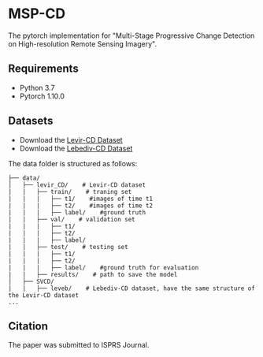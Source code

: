 # MSP-CD

The pytorch implementation for "Multi-Stage Progressive Change Detection on High-resolution Remote Sensing Imagery". 


## Requirements

- Python 3.7
- Pytorch 1.10.0


## Datasets

- Download the [Levir-CD Dataset](https://justchenhao.github.io/LEVIR/)
- Download the [Lebediv-CD Dataset](https://www.int-arch-photogramm-remote-sens-spatial-inf-sci.net/XLII-2/565/2018/isprs-archives-XLII-2-565-2018.pdf)


The data folder is structured as follows:

```
├── data/
│   ├── levir_CD/    # Levir-CD dataset
|   |   ├── train/    # traning set 
|   |   |   ├── t1/    #images of time t1
|   |   |   ├── t2/    #images of time t2
|   |   |   ├── label/    #ground truth
|   |   ├── val/    # validation set
|   |   |   ├── t1/
|   |   |   ├── t2/
|   |   |   ├── label/
|   |   ├── test/    # testing set
|   |   |   ├── t1/
|   |   |   ├── t2/
|   |   |   ├── label/    #ground truth for evaluation
|   |   ├── results/    # path to save the model
│   ├── SVCD/
|   |   ├── leveb/    # Lebediv-CD dataset, have the same structure of the Levir-CD dataset
...
```


## Citation

The paper was submitted to ISPRS Journal.
